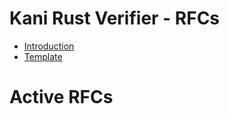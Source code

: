 # Kani Rust Verifier - RFCs

- [Introduction](./intro.md)
- [Template](./template.md)

# Active RFCs


